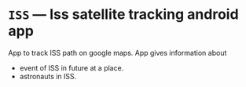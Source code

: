 # `ISS` — Iss satellite tracking android app

App to track ISS path on google maps.
App gives information about 
- event of ISS in future at a place.
- astronauts in ISS.

